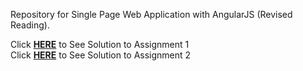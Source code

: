 Repository for Single Page Web Application with AngularJS (Revised Reading).  

Click  [**HERE**](https://auwalms.github.io/coursera-angular/mod1-solution/) to See Solution to Assignment 1  
Click  [**HERE**](https://auwalms.github.io/coursera-angular/mod2-solution/) to See Solution to Assignment 2  
<!-- Click  [**HERE**](https://auwalms.github.io/coursera-angular/mod3-solution/) to See Solution to Assignment 3   -->
<!-- Click  [**HERE**](https://auwalms.github.io/coursera-angular/mod4-solution/) to See Solution to Assignment 4   -->
<!-- Click  [**HERE**](https://auwalms.github.io/coursera-angular/mod5-solution/) to See Solution to Assignment 5   -->
